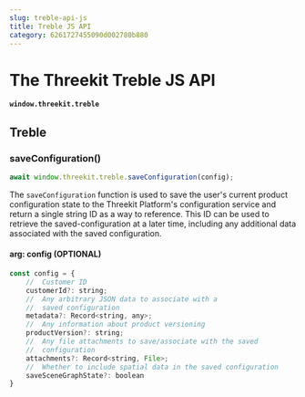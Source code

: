 ```yaml
---
slug: treble-api-js
title: Treble JS API
category: 6261727455090d002780b880
---
```


# The Threekit Treble JS API

**`window.threekit.treble`**

## Treble

### saveConfiguration()

```js
await window.threekit.treble.saveConfiguration(config);
```

The `saveConfiguration` function is used to save the user's current product configuration state to the Threekit Platform's configuration service and return a single string ID as a way to reference. This ID can be used to retrieve the saved-configuration at a later time, including any additional data associated with the saved configuration.

#### arg: config (OPTIONAL)

```js
const config = {
    //  Customer ID
    customerId?: string;
    //  Any arbitrary JSON data to associate with a
    //  saved configuration
    metadata?: Record<string, any>;
    //  Any information about product versioning
    productVersion?: string;
    //  Any file attachments to save/associate with the saved
    //  configuration
    attachments?: Record<string, File>;
    //  Whether to include spatial data in the saved configuration
    saveSceneGraphState?: boolean
}
```
